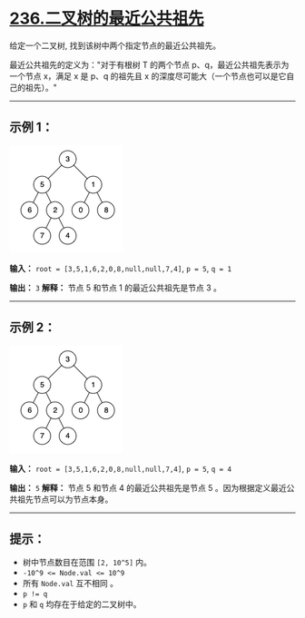 # [236.二叉树的最近公共祖先](https://leetcode.cn/problems/lowest-common-ancestor-of-a-binary-tree/description)

给定一个二叉树, 找到该树中两个指定节点的最近公共祖先。

最近公共祖先的定义为："对于有根树 T 的两个节点 p、q，最近公共祖先表示为一个节点 x，满足 x 是 p、q 的祖先且 x 的深度尽可能大（一个节点也可以是它自己的祖先）。"

---

## 示例 1：

![示例1](../images/236.二叉树的最近公共祖先.png)

**输入：** `root = [3,5,1,6,2,0,8,null,null,7,4]`, `p = 5`, `q = 1`

**输出：** `3`
**解释：** 节点 5 和节点 1 的最近公共祖先是节点 3 。

---

## 示例 2：

![示例2](../images/236.二叉树的最近公共祖先.png)

**输入：** `root = [3,5,1,6,2,0,8,null,null,7,4]`, `p = 5`, `q = 4`

**输出：** `5`
**解释：** 节点 5 和节点 4 的最近公共祖先是节点 5 。因为根据定义最近公共祖先节点可以为节点本身。

---

## 提示：

- 树中节点数目在范围 `[2, 10^5]` 内。
- `-10^9 <= Node.val <= 10^9`
- 所有 `Node.val` 互不相同 。
- `p != q`
- `p` 和 `q` 均存在于给定的二叉树中。 